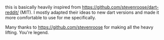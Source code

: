 this is basically heavily inspired from https://github.com/stevenroose/dart-reddit/ (MIT). I mostly adapted their ideas to new dart versions and made it more comfortable to use for me specifically.

Many thanks to https://github.com/stevenroose for making all the heavy lifting. You're legend.
